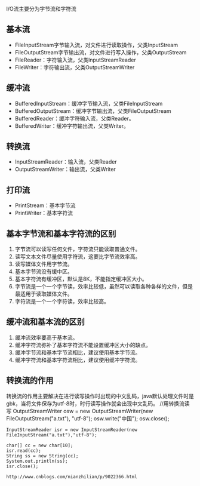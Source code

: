 I/O流主要分为字节流和字符流
## 基本流
* FileInputStream字节输入流，对文件进行读取操作，父类InputStream
* FileOutputStream字节输出流，对文件进行写入操作，父类OutputStream
* FileReader：字符输入流，父类InputStreamReader
* FileWriter：字符输出流，父类OutputStreamWriter

## 缓冲流
* BufferedInputStream：缓冲字节输入流，父类FileInputStream
* BufferedOutputStream：缓冲字节输出流，父类FileOutputStream
* BufferedReader：缓冲字符输入流，父类Reader。
* BufferedWriter：缓冲字符输出流，父类Writer。

## 转换流
* InputStreamReader：输入流，父类Reader
* OutputStreamWriter：输出流，父类Writer

## 打印流
* PrintStream：基本字节流
* PrintWriter：基本字符流

## 基本字节流和基本字符流的区别
1. 字节流可以读写任何文件，字符流只能读取普通文件。
2. 读写文本文件尽量使用字符流，这要比字节流效率高。
3. 读写媒体文件用字节流。
4. 基本字节流没有缓中区。
5. 基本字符流有缓冲区，默认是8K，不能指定缓冲区大小。
6. 字节流是一个一个字节读，效率比较低，虽然可以读取各种各样的文件，但是最适用于读取媒体文件。
7. 字符流是一个一个字符读，效率比较高。

## 缓冲流和基本流的区别
1. 缓冲流效率要高于基本流。
2. 缓冲字符流弥补了基本字符流不能设置缓冲区大小的缺点。
3. 缓冲字节流和基本字节流相比，建议使用基本字节流。
4. 缓冲字符流和基本字符流相比，建议使用缓冲字符流。

## 转换流的作用
转换流的作用主要解决在进行读写操作时出现的中文乱码，java默认处理文件时是gbk，当将文件保存为utf-8时，时行读写操作就会出现中文乱码。
    //用转换流读写
    OutputStreamWriter osw = new OutputStreamWriter(new FileOutputStream("a.txt"), "utf-8");
    osw.write("中国");
    osw.close();
        
        
    InputStreamReader isr = new InputStreamReader(new FileInputStream("a.txt"),"utf-8");
        
    char[] cc = new char[10];
    isr.read(cc);
    String ss = new String(cc);
    System.out.println(ss);
    isr.close();

    http://www.cnblogs.com/nianzhilian/p/9022366.html